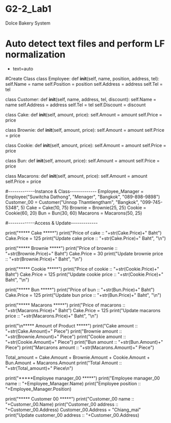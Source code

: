 # G2-2_Lab1
Dolce Bakery System
# Auto detect text files and perform LF normalization
* text=auto

#Create Class
class Employee:
    def __init__(self, name, position, address, tel):
        self.Name = name
        self.Position = position
        self.Address = address
        self.Tel = tel

class Customer:
    def __init__(self, name, address, tel, discount):
        self.Name = name
        self.Address = address
        self.Tel = tel
        self.Discount = discount

class Cake:
    def __init__(self, amount, price):
        self.Amount = amount
        self.Price = price

class Brownie:
    def __init__(self, amount, price):
        self.Amount = amount
        self.Price = price

class Cookie:
    def __init__(self, amount, price):
        self.Amount = amount
        self.Price = price

class Bun:
    def __init__(self, amount, price):
        self.Amount = amount
        self.Price = price

class Macarons:
    def __init__(self, amount, price):
        self.Amount = amount
        self.Price = price

#-------------Instance & Class-------------
Employee_Manager = Employee("Suwitcha Dathong", "Menager", "Bangkok", "089-898-9898")
Customer_00 = Customer("Unnop Thamtiengtham", "Bangkok", "099-745-5348", 5)
Cake = Cake(10, 75)
Brownie = Brownie(25, 25)
Cookie = Cookie(60, 20)
Bun = Bun(30, 60)
Macarons = Macarons(50, 25)

#-------------Access & Update-------------

print("***** Cake *****")
print("Price of cake :: "+str(Cake.Price)+" Baht")
Cake.Price = 125
print("Update cake price :: "+str(Cake.Price)+" Baht", "\n")

print("***** Brownie *****")
print("Price of brownie :: "+str(Brownie.Price)+" Baht")
Cake.Price = 30
print("Update brownie price :: "+str(Brownie.Price)+" Baht", "\n")

print("***** Cookie *****")
print("Price of cookie :: "+str(Cookie.Price)+" Baht")
Cake.Price = 125
print("Update cookie price :: "+str(Cookie.Price)+" Baht", "\n")

print("***** Bun *****")
print("Price of bun :: "+str(Bun.Price)+" Baht")
Cake.Price = 125
print("Update bun price :: "+str(Bun.Price)+" Baht", "\n")

print("***** Macarons *****")
print("Price of macarons :: "+str(Macarons.Price)+" Baht")
Cake.Price = 125
print("Update macarons price :: "+str(Macarons.Price)+" Baht", "\n")

print("\n***** Amount of Product *****")
print("Cake amount :: "+str(Cake.Amount)+" Piece")
print("Brownie amount :: "+str(Brownie.Amount)+" Piece")
print("Cookie amount :: "+str(Cookie.Amount)+" Piece")
print("Bun amount :: "+str(Bun.Amount)+" Piece")
print("Marcarons amount :: "+str(Macarons.Amount)+" Piece")

Total_amount = Cake.Amount + Brownie.Amount + Cookie.Amount + Bun.Amount + Macarons.Amount
print("Total Amount :: "+str(Total_amount)+" Piece\n")

print("*****Employee manager_00 *****")
print("Employee manager_00 name :: "+Employee_Manager.Name)
print("Employee position :: "+Employee_Manager.Position)

print("***** Customer 00 *****")
print("Customer_00 name :: "+Customer_00.Name)
print("Customer_00 address :: "+Customer_00.Address)
Customer_00.Address = "Chiang_mai"
print("Update customer_00 address :: "+Customer_00.Address)

